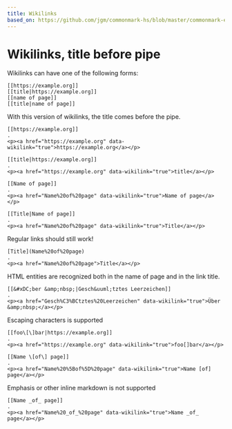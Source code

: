 ```yaml
---
title: Wikilinks
based_on: https://github.com/jgm/commonmark-hs/blob/master/commonmark-extensions/test/wikilinks_title_before_pipe.md
---
```


# Wikilinks, title before pipe

Wikilinks can have one of the following forms:

    [[https://example.org]]
    [[title|https://example.org]]
    [[name of page]]
    [[title|name of page]]

With this version of wikilinks, the title comes before the pipe.

```````````````````````````````` example
[[https://example.org]]
.
<p><a href="https://example.org" data-wikilink="true">https://example.org</a></p>
````````````````````````````````

```````````````````````````````` example
[[title|https://example.org]]
.
<p><a href="https://example.org" data-wikilink="true">title</a></p>
````````````````````````````````

```````````````````````````````` example
[[Name of page]]
.
<p><a href="Name%20of%20page" data-wikilink="true">Name of page</a></p>
````````````````````````````````

```````````````````````````````` example
[[Title|Name of page]]
.
<p><a href="Name%20of%20page" data-wikilink="true">Title</a></p>
````````````````````````````````

Regular links should still work!

```````````````````````````````` example
[Title](Name%20of%20page)
.
<p><a href="Name%20of%20page">Title</a></p>
````````````````````````````````

HTML entities are recognized both in the name of page and in the link title.

```````````````````````````````` example
[[&#xDC;ber &amp;nbsp;|Gesch&uuml;tztes Leerzeichen]]
.
<p><a href="Gesch%C3%BCtztes%20Leerzeichen" data-wikilink="true">Über &amp;nbsp;</a></p>
````````````````````````````````

Escaping characters is supported

```````````````````````````````` example
[[foo\[\]bar|https://example.org]]
.
<p><a href="https://example.org" data-wikilink="true">foo[]bar</a></p>
````````````````````````````````

```````````````````````````````` example
[[Name \[of\] page]]
.
<p><a href="Name%20%5Bof%5D%20page" data-wikilink="true">Name [of] page</a></p>
````````````````````````````````

Emphasis or other inline markdown is not supported

```````````````````````````````` example
[[Name _of_ page]]
.
<p><a href="Name%20_of_%20page" data-wikilink="true">Name _of_ page</a></p>
````````````````````````````````
